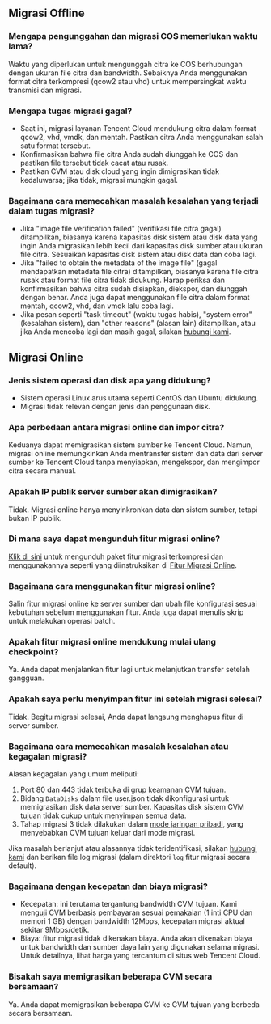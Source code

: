 ## Migrasi Offline

### Mengapa pengunggahan dan migrasi COS memerlukan waktu lama?

Waktu yang diperlukan untuk mengunggah citra ke COS berhubungan dengan ukuran file citra dan bandwidth. Sebaiknya Anda menggunakan format citra terkompresi (qcow2 atau vhd) untuk mempersingkat waktu transmisi dan migrasi.

### Mengapa tugas migrasi gagal?

 - Saat ini, migrasi layanan Tencent Cloud mendukung citra dalam format qcow2, vhd, vmdk, dan mentah. Pastikan citra Anda menggunakan salah satu format tersebut.
 - Konfirmasikan bahwa file citra Anda sudah diunggah ke COS dan pastikan file tersebut tidak cacat atau rusak.
 - Pastikan CVM atau disk cloud yang ingin dimigrasikan tidak kedaluwarsa; jika tidak, migrasi mungkin gagal.
 
### Bagaimana cara memecahkan masalah kesalahan yang terjadi dalam tugas migrasi?
 
 - Jika "image file verification failed" (verifikasi file citra gagal) ditampilkan, biasanya karena kapasitas disk sistem atau disk data yang ingin Anda migrasikan lebih kecil dari kapasitas disk sumber atau ukuran file citra. Sesuaikan kapasitas disk sistem atau disk data dan coba lagi.
 - Jika "failed to obtain the metadata of the image file" (gagal mendapatkan metadata file citra) ditampilkan, biasanya karena file citra rusak atau format file citra tidak didukung. Harap periksa dan konfirmasikan bahwa citra sudah disiapkan, diekspor, dan diunggah dengan benar. Anda juga dapat menggunakan file citra dalam format mentah, qcow2, vhd, dan vmdk lalu coba lagi.
 - Jika pesan seperti "task timeout" (waktu tugas habis), "system error" (kesalahan sistem), dan "other reasons" (alasan lain) ditampilkan, atau jika Anda mencoba lagi dan masih gagal, silakan [hubungi kami](https://intl.cloud.tencent.com/document/product/213/34837).
 

## Migrasi Online

### Jenis sistem operasi dan disk apa yang didukung?

- Sistem operasi Linux arus utama seperti CentOS dan Ubuntu didukung.
- Migrasi tidak relevan dengan jenis dan penggunaan disk.

### Apa perbedaan antara migrasi online dan impor citra?

Keduanya dapat memigrasikan sistem sumber ke Tencent Cloud. Namun, migrasi online memungkinkan Anda mentransfer sistem dan data dari server sumber ke Tencent Cloud tanpa menyiapkan, mengekspor, dan mengimpor citra secara manual.

### Apakah IP publik server sumber akan dimigrasikan?

Tidak. Migrasi online hanya menyinkronkan data dan sistem sumber, tetapi bukan IP publik.

### Di mana saya dapat mengunduh fitur migrasi online?

[Klik di sini](https://go2tencentcloud-1251783334.cos.ap-guangzhou.myqcloud.com/latest/go2tencentcloud.zip) untuk mengunduh paket fitur migrasi terkompresi dan menggunakannya seperti yang diinstruksikan di [Fitur Migrasi Online](https://intl.cloud.tencent.com/document/product/213/35640).

### Bagaimana cara menggunakan fitur migrasi online?

Salin fitur migrasi online ke server sumber dan ubah file konfigurasi sesuai kebutuhan sebelum menggunakan fitur. Anda juga dapat menulis skrip untuk melakukan operasi batch.

### Apakah fitur migrasi online mendukung mulai ulang checkpoint?

Ya. Anda dapat menjalankan fitur lagi untuk melanjutkan transfer setelah gangguan.

### Apakah saya perlu menyimpan fitur ini setelah migrasi selesai?

Tidak. Begitu migrasi selesai, Anda dapat langsung menghapus fitur di server sumber.

### Bagaimana cara memecahkan masalah kesalahan atau kegagalan migrasi?

Alasan kegagalan yang umum meliputi:
1. Port 80 dan 443 tidak terbuka di grup keamanan CVM tujuan.
2. Bidang `DataDisks` dalam file user.json tidak dikonfigurasi untuk memigrasikan disk data server sumber. Kapasitas disk sistem CVM tujuan tidak cukup untuk menyimpan semua data.
3. Tahap migrasi 3 tidak dilakukan dalam [mode jaringan pribadi](https://intl.cloud.tencent.com/document/product/213/35640#.E6.94.AF.E6.8C.81.E7.9A.84.E8.BF.81.E7.A7.BB.E6.A8.A1.E5.BC.8F), yang menyebabkan CVM tujuan keluar dari mode migrasi.

Jika masalah berlanjut atau alasannya tidak teridentifikasi, silakan [hubungi kami](https://intl.cloud.tencent.com/document/product/213/34837) dan berikan file log migrasi (dalam direktori `log` fitur migrasi secara default).

### Bagaimana dengan kecepatan dan biaya migrasi?

- Kecepatan: ini terutama tergantung bandwidth CVM tujuan. Kami menguji CVM berbasis pembayaran sesuai pemakaian (1 inti CPU dan memori 1 GB) dengan bandwidth 12Mbps, kecepatan migrasi aktual sekitar 9Mbps/detik.
- Biaya: fitur migrasi tidak dikenakan biaya. Anda akan dikenakan biaya untuk bandwidth dan sumber daya lain yang digunakan selama migrasi. Untuk detailnya, lihat harga yang tercantum di situs web Tencent Cloud.
  
### Bisakah saya memigrasikan beberapa CVM secara bersamaan?

Ya. Anda dapat memigrasikan beberapa CVM ke CVM tujuan yang berbeda secara bersamaan.
